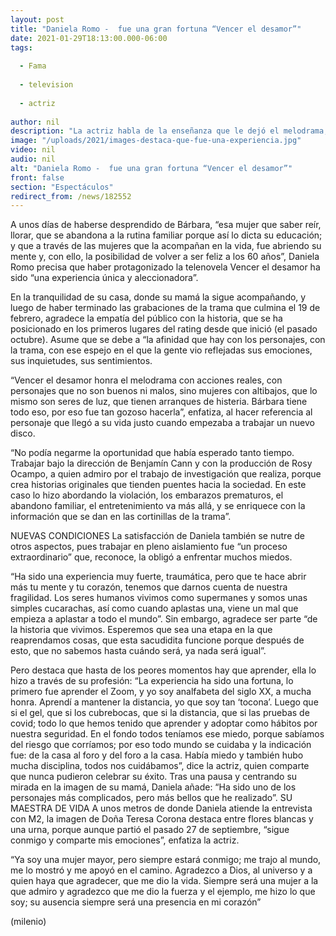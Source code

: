 ```yaml
---
layout: post
title: "Daniela Romo -  fue una gran fortuna “Vencer el desamor”"
date: 2021-01-29T18:13:00.000-06:00
tags:
  
  - Fama
  
  - television
  
  - actriz
  
author: nil
description: "La actriz habla de la enseñanza que le dejó el melodrama, el cual honra al género con una historia que aborda la realidad. "
image: "/uploads/2021/images-destaca-que-fue-una-experiencia.jpg"
video: nil
audio: nil
alt: "Daniela Romo -  fue una gran fortuna “Vencer el desamor”"
front: false
section: "Espectáculos"
redirect_from: /news/182552
---
```


A unos días de haberse desprendido de Bárbara, “esa mujer que saber reír, llorar, que se abandona a la rutina familiar porque así lo dicta su educación; y que a través de las mujeres que la acompañan en la vida, fue abriendo su mente y, con ello, la posibilidad de volver a ser feliz a los 60 años”, Daniela Romo precisa que haber protagonizado la telenovela Vencer el desamor ha sido “una experiencia única y aleccionadora”. 

En la tranquilidad de su casa, donde su mamá la sigue acompañando, y luego de haber terminado las grabaciones de la trama que culmina el 19 de febrero, agradece la empatía del público con la historia, que se ha posicionado en los primeros lugares del rating desde que inició (el pasado octubre). Asume que se debe a “la afinidad que hay con los personajes, con la trama, con ese espejo en el que la gente vio reflejadas sus emociones, sus inquietudes, sus sentimientos. 

“Vencer el desamor honra el melodrama con acciones reales, con personajes que no son buenos ni malos, sino mujeres con altibajos, que lo mismo son seres de luz, que tienen arranques de histeria. Bárbara tiene todo eso, por eso fue tan gozoso hacerla”, enfatiza, al hacer referencia al personaje que llegó a su vida justo cuando empezaba a trabajar un nuevo disco. 

“No podía negarme la oportunidad que había esperado tanto tiempo. Trabajar bajo la dirección de Benjamín Cann y con la producción de Rosy Ocampo, a quien admiro por el trabajo de investigación que realiza, porque crea historias originales que tienden puentes hacia la sociedad. En este caso lo hizo abordando la violación, los embarazos prematuros, el abandono familiar, el entretenimiento va más allá, y se enriquece con la información que se dan en las cortinillas de la trama”. 

NUEVAS CONDICIONES 
La satisfacción de Daniela también se nutre de otros aspectos, pues trabajar en pleno aislamiento fue “un proceso extraordinario” que, reconoce, la obligó a enfrentar muchos miedos. 

“Ha sido una experiencia muy fuerte, traumática, pero que te hace abrir más tu mente y tu corazón, tenemos que darnos cuenta de nuestra fragilidad. Los seres humanos vivimos como supermanes y somos unas simples cucarachas, así como cuando aplastas una, viene un mal que empieza a aplastar a todo el mundo”. 
Sin embargo, agradece ser parte “de la historia que vivimos. Esperemos que sea una etapa en la que reaprendamos cosas, que esta sacudidita funcione porque después de esto, que no sabemos hasta cuándo será, ya nada será igual”. 

Pero destaca que hasta de los peores momentos hay que aprender, ella lo hizo a través de su profesión: “La experiencia ha sido una fortuna, lo primero fue aprender el Zoom, y yo soy analfabeta del siglo XX, a mucha honra. Aprendí a mantener la distancia, yo que soy tan ‘tocona’. Luego que si el gel, que si los cubrebocas, que si la distancia, que si las pruebas de covid; todo lo que hemos tenido que aprender y adoptar como hábitos por nuestra seguridad. En el fondo todos teníamos ese miedo, porque sabíamos del riesgo que corríamos; por eso todo mundo se cuidaba y la indicación fue: de la casa al foro y del foro a la casa. Había miedo y también hubo mucha disciplina, todos nos cuidábamos”, dice la actriz, quien comparte que nunca pudieron celebrar su éxito. 
Tras una pausa y centrando su mirada en la imagen de su mamá, Daniela añade: “Ha sido uno de los personajes más complicados, pero más bellos que he realizado”. 
SU MAESTRA DE VIDA 
A unos metros de donde Daniela atiende la entrevista con M2, la imagen de Doña Teresa Corona destaca entre flores blancas y una urna, porque aunque partió el pasado 27 de septiembre, “sigue conmigo y comparte mis emociones”, enfatiza la actriz. 

“Ya soy una mujer mayor, pero siempre estará conmigo; me trajo al mundo, me lo mostró y me apoyó en el camino. Agradezco a Dios, al universo y a quien haya que agradecer, que me dio la vida. Siempre será una mujer a la que admiro y agradezco que me dio la fuerza y el ejemplo, me hizo lo que soy; su ausencia siempre será una presencia en mi corazón”

(milenio)
